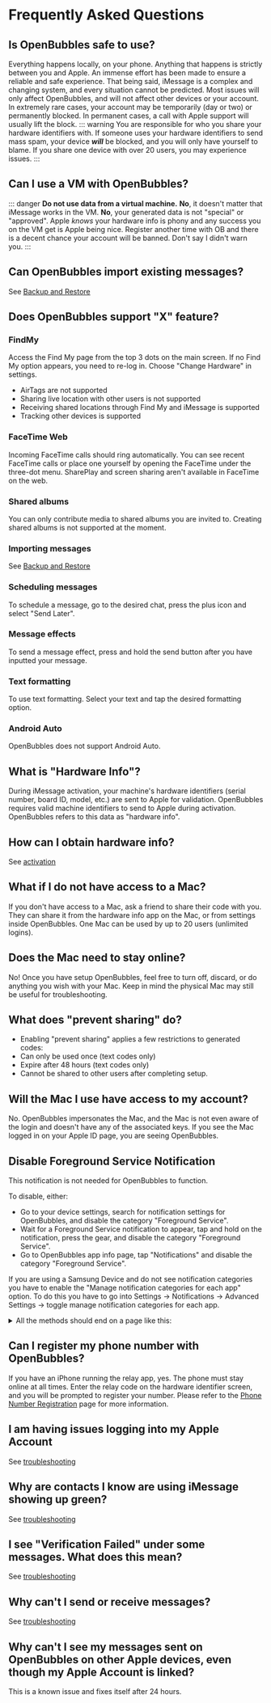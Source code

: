 
# Frequently Asked Questions

## Is OpenBubbles safe to use?&#x20;

Everything happens locally, on your phone. Anything that happens is strictly between you and Apple. An immense effort has been made to ensure a reliable and safe experience. That being said, iMessage is a complex and changing system, and every situation cannot be predicted. Most issues will only affect OpenBubbles, and will not affect other devices or your account. In extremely rare cases, your account may be temporarily (day or two) or permanently blocked. In permanent cases, a call with Apple support will usually lift the block.
::: warning
You are responsible for who you share your hardware identifiers with. If someone uses your hardware identifiers to send mass spam, your device _**will**_ be blocked, and you will only have yourself to blame. If you share one device with over 20 users, you may experience issues.
:::

## Can I use a VM with OpenBubbles?
::: danger
**Do not use data from a virtual machine.** **No**, it doesn't matter that iMessage works in the VM. **No**, your generated data is not "special" or "approved". Apple *knows* your hardware info is phony and any success you on the VM get is Apple being nice. Register another time with OB and there is a decent chance your account will be banned. Don't say I didn't warn you.
:::

## Can OpenBubbles import existing messages? 
See [Backup and Restore](/docs/backupandrestore)

## Does OpenBubbles support "X" feature?

### FindMy

Access the Find My page from the top 3 dots on the main screen. If no Find My option appears, you need to re-log in. Choose "Change Hardware" in settings.
* AirTags are not supported
* Sharing live location with other users is not supported
* Receiving shared locations through Find My and iMessage is supported
* Tracking other devices is supported

### FaceTime Web

Incoming FaceTime calls should ring automatically. You can see recent FaceTime calls or place one yourself by opening the FaceTime under the three-dot menu. 
SharePlay and screen sharing aren't available in FaceTime on the web.

### Shared albums
You can only contribute media to shared albums you are invited to. Creating shared albums is not supported at the moment.

### Importing messages 
See [Backup and Restore](/docs/backupandrestore)

### Scheduling messages 
To schedule a message, go to the desired chat, press the plus icon and select "Send Later".

### Message effects
To send a message effect, press and hold the send button after you have inputted your message.

### Text formatting
To use text formatting. Select your text and tap the desired formatting option.

### Android Auto
OpenBubbles does not support Android Auto.

## What is "Hardware Info"?&#x20;

During iMessage activation, your machine's hardware identifiers (serial number, board ID, model, etc.) are sent to Apple for validation. 
OpenBubbles requires valid machine identifiers to send to Apple during activation. OpenBubbles refers to this data as "hardware info".

## How can I obtain hardware info?

See [activation](/quickstart.html#activate-openbubbles)

## What if I do not have access to a Mac?

If you don't have access to a Mac, ask a friend to share their code with you. They can share it from the hardware info app on the Mac, or from settings inside OpenBubbles. One Mac can be used by up to 20 users (unlimited logins).

## Does the Mac need to stay online?&#x20;

No! Once you have setup OpenBubbles, feel free to turn off, discard, or do anything you wish with your Mac. Keep in mind the physical Mac may still be useful for troubleshooting.

## What does "prevent sharing" do?

* Enabling "prevent sharing" applies a few restrictions to generated codes:
* Can only be used once (text codes only)
* Expire after 48 hours (text codes only)
* Cannot be shared to other users after completing setup.

## Will the Mac I use have access to my account?
No. OpenBubbles impersonates the Mac, and the Mac is not even aware of the login and doesn't have any of the associated keys. If you see the Mac logged in on your Apple ID page, you are seeing OpenBubbles.

## Disable Foreground Service Notification
This notification is not needed for OpenBubbles to function.

To disable, either:
* Go to your device settings, search for notification settings for OpenBubbles, and disable the category "Foreground Service".
* Wait for a Foreground Service notification to appear, tap and hold on the notification, press the gear, and disable the category "Foreground Service".
* Go to OpenBubbles app info page, tap "Notifications" and disable the category "Foreground Service".

If you are using a Samsung Device and do not see notification categories you have to enable the "Manage notification categories for each app" option.
To do this you have to go into Settings -> Notifications -> Advanced Settings -> toggle manage notification categories for each app. 

<details>
<summary>All the methods should end on a page like this:</summary>
<br>

![Foreground service](/foreground.png)
 
</details>


## Can I register my phone number with OpenBubbles?

If you have an iPhone running the relay app, yes. The phone must stay online at all times. Enter the relay code on the hardware identifier screen, and you will be prompted to register your number. Please refer to the [Phone Number Registration](pnr) page for more information.

## I am having issues logging into my Apple Account
See [troubleshooting](/docs/troubleshooting.html#i-am-having-issues-logging-into-my-apple-account)

## Why are contacts I know are using iMessage showing up green?
See [troubleshooting](/docs/troubleshooting.html#why-are-contacts-i-know-are-using-imessage-showing-up-green)

## I see "Verification Failed" under some messages. What does this mean?
See [troubleshooting](/docs/troubleshooting.html#i-see-verification-failed-under-some-messages-what-does-this-mean)

## Why can't I send or receive messages?
See [troubleshooting](/docs/troubleshooting.html#i-can-t-send-or-receive-messages)

## Why can't I see my messages sent on OpenBubbles on other Apple devices, even though my Apple Account is linked?

This is a known issue and fixes itself after 24 hours.
